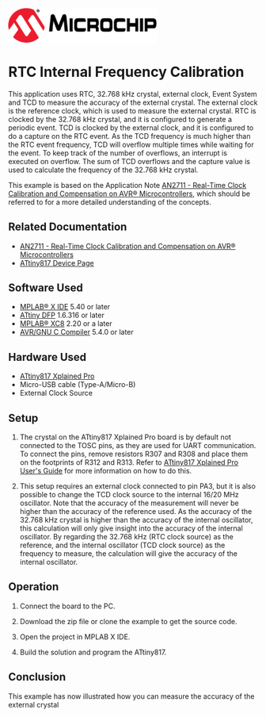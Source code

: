 <!-- Please do not change this html logo with link -->
<a href="https://www.microchip.com" rel="nofollow"><img src="images/microchip.png" alt="MCHP" width="300"/></a>

# RTC Internal Frequency Calibration

This application uses RTC, 32.768 kHz crystal, external clock, Event System and TCD to measure the accuracy of the external crystal. The external clock is the reference clock, which is used to measure the external crystal. RTC is clocked by the 32.768 kHz crystal, and it is configured to generate a periodic event. TCD is clocked by the external clock, and it is configured to do a capture on the RTC event. As the TCD frequency is much higher than the RTC event frequency, TCD will overflow multiple times while waiting for the event. To keep track of the number of overflows, an interrupt is executed on overflow. The sum of TCD overflows and the capture value is used to calculate the frequency of the 32.768 kHz crystal.

This example is based on the Application Note [AN2711 - Real-Time Clock Calibration and Compensation on AVR® Microcontrollers](https://www.microchip.com/DS00002711), which should be referred to for a more detailed understanding of the concepts.

## Related Documentation

- [AN2711 - Real-Time Clock Calibration and Compensation on AVR® Microcontrollers](https://www.microchip.com/DS00002711)
- [ATtiny817 Device Page](https://www.microchip.com/wwwproducts/en/ATTINY817)

## Software Used

- [MPLAB® X IDE](http://www.microchip.com/mplab/mplab-x-ide) 5.40 or later
- [ATtiny DFP](http://packs.download.atmel.com/) 1.6.316 or later
- [MPLAB® XC8](http://www.microchip.com/mplab/compilers) 2.20 or a later
- [AVR/GNU C Compiler](https://www.microchip.com/mplab/avr-support/avr-and-arm-toolchains-c-compilers) 5.4.0 or later


## Hardware Used

- [ATtiny817 Xplained Pro](https://www.microchip.com/DevelopmentTools/ProductDetails/attiny817-xpro)
- Micro-USB cable (Type-A/Micro-B)
- External Clock Source

## Setup

1. The crystal on the ATtiny817 Xplained Pro board is by default not connected to the TOSC pins, as they are used for UART communication. To connect the pins, remove resistors R307 and R308 and place them on the footprints of R312 and R313. Refer to [ATtiny817 Xplained Pro User's Guide](https://www.microchip.com/DS50002684) for more information on how to do this.

2. This setup requires an external clock connected to pin PA3, but it is also possible to change the TCD clock source to the internal 16/20 MHz oscillator. Note that the accuracy of the measurement will never be higher than the accuracy of the reference used. As the accuracy of the 32.768 kHz crystal is higher than the accuracy of the internal oscillator, this calculation will only give insight into the accuracy of the internal oscillator. By regarding the 32.768 kHz (RTC clock source) as the reference, and the internal oscillator (TCD clock source) as the frequency to measure, the calculation will give the accuracy of the internal oscillator.

## Operation

1. Connect the board to the PC.

2. Download the zip file or clone the example to get the source code.

3. Open the project in MPLAB X IDE.

4. Build the solution and program the ATtiny817.

## Conclusion

This example has now illustrated how you can measure the accuracy of the external crystal
